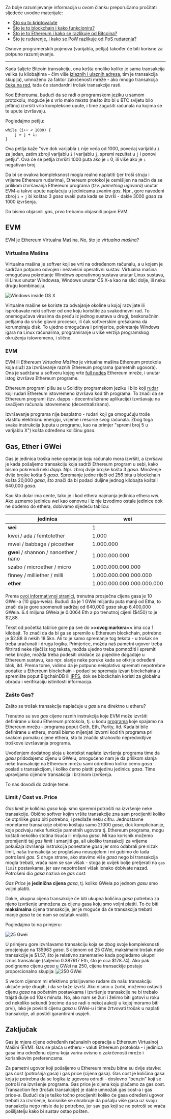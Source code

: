 Za bolje razumijevanje informacija u ovom članku preporučamo pročitati sljedeće uvodne materijale:

- [Što su to kriptovalute][cc]
- [Što je to blockchain i kako funkcionira?][bc]
- [Što je to Ethereum i kako se razlikuje od Bitcoina?][eth]
- [Što je rudarenje, i kako se PoW razlikuje od PoS rudarenja?][pow]

Osnove programerskih pojmova (varijabla, petlja) također će biti korisne za potpuno razumijevanje.

---

Kada šaljete Bitcoin transakciju, ona košta onoliko koliko je sama transakcija velika (u kilobajtima - čim više [izlaznih i ulaznih adresa][blockex], tim je transakcija skuplja), umnoženo za faktor zakrčenosti mreže - ako mnogo transakcija [čeka na red][pendingbtc], tada će standardni trošak transakcije rasti.

Kod Ethereuma, budući da se radi o programskom jeziku u samom protokolu, moguće je s vrlo malo _teksta_ (nešto što bi u BTC svijetu bilo jeftino) izvršiti vrlo kompleksne upute, i time zagušiti računala na kojima se te upute izvršavaju. 

Pogledajmo petlju:

```sol
while (i++ < 1000) {
    j = j + i;
}
```

Ova petlja kaže "sve dok varijabla `i` nije veća od 1000, povećaj varijablu `i` za jedan, zatim zbroji varijablu `i` i varijablu `j`, spremi rezultat u `j` i ponovi petlju". Ova će se petlja izvršiti 1000 puta ako je `i` 0, ili više ako je `i` negativan broj.

Da bi se ovakva kompleksnost mogla realno naplatiti (jer troši struju i vrijeme Ethereum rudarima), Ethereum protokol je osmišljen na način da se prilikom izvršavanja Ethereum programa (tzv. _pametnog ugovora_) unutar EVM-a takve upute naplaćuju u jedinicama zvanim _gas_. Npr., gore navedeni zbroj `i` + `j` bi koštao 3 _gasa_ svaki puta kada se izvrši - dakle 3000 _gasa_ za 1000 izvršenja.

Da bismo objasnili _gas_, prvo trebamo objasniti pojam EVM.

## EVM

EVM je Ethereum Virtualna Mašina. No, što je _virtualna mašina_?

### Virtualna Mašina

Virtualna mašina je softver koji se vrti na određenom računalu, a u kojem je sadržan potpuno odvojen i nezavisni operativni sustav. Virtualna mašina omogućava pokretanje Windows operativnog sustava unutar Linux sustava, ili Linux unutar Windowsa, Windows unutar OS X-a kao na slici dolje, ili neku drugu kombinaciju.

![Windows inside OS X](https://bitfalls.com/wp-content/uploads/2017/12/01.jpg)

Virtualne mašine se koriste za odvajanje okoline u kojoj razvijate ili isprobavate neki softver od one koju koristite za svakodnevni rad. To onemogućava virusima da pređu iz jednog sustava u drugi, beskonačnim petljama da sruše glavni procesor, ili čak softverskim grešakama da korumpiraju disk. To ujedno omogućava i primjerice, pokretanje Windows igara na Linux računalima, programiranje u više verzija programskog okruženja istovremeno, i slično.

### EVM

EVM ili _Ethereum Virtualna Mašina_ je virtualna mašina Ethereum protokola koja služi za izvršavanje raznih Ethereum programa (pametnih ugovora). Ona je sadržana u softveru kojeg vrte [full nodes][nodes] Ethereum mreže, i unutar istog izvršava Ethereum programe.

Ethereum programi pišu se u Solidity programskom jeziku i bilo koji [rudar][mining] koji rudari Ethereum istovremeno izvršava kod tih programa. To znači da se Ethereum programi (tzv. dapps - decentralizirane aplikacije) izvršavaju na svačijem računalu istovremeno (decentralizirano).

Izvršavanje programa nije besplatno - rudari koji ga omogućuju troše vlastitu električnu energiju, vrijeme i resurse svog računala. Zbog toga svaka instrukcija (uputa u programu, kao na primjer "spremi broj 5 u varijablu X") košta određenu količinu _gasa_.

## Gas, Ether i GWei

Gas je jedinica troška neke operacije koju računalo mora izvršiti, a izvršava je kada pošaljemo transakciju koja sadrži Ethereum program u sebi, kako bismo pokrenuli neki _dapp_. Npr. zbroj dvije brojke košta 3 _gasa_. Množenje dvije brojke košta 5 _gasa_. Spremanje jedne riječi od 256 bita u blockchain košta 20,000 _gasa_, što znači da bi podaci duljine jednog kilobajta koštali 640,000 _gasa_. 

Kao što dolar ima cente, tako je i kod ethera najmanja jedinica ethera _wei_. Ako uzmemo jedinicu _wei_ kao osnovnu i iz nje izvodimo ostale jedinice dok ne dođemo do ethera, dobivamo sljedeću tablicu:

|jedinica                             | wei |
|-------------------------------------| --- |
|**wei**                              | 1   |
|kwei / ada / femtotether             | 		1.000| 
|mwei / babbage / picoether           | 		1.000.000| 
|**gwei** / shannon / nanoether / nano| 	1.000.000.000| 
|szabo / microether / micro           | 		1.000.000.000.000| 
|finney / milliether / milli          | 		1.000.000.000.000.000| 
|**ether**                            | 		1.000.000.000.000.000.000| 

Prema [ovoj informativnoj stranici][ethgas], trenutna prosječna cijena gasa je 10 GWei-a (10 giga-weia). Budući da je 1 GWei miljardu puta manji od Etha, to znači da je gore spomenuti sadržaj od 640,000 _gasa_ skup 6,400,000 GWeia. 6.4 miljuna GWeia je 0.0064 Eth a po trenutnoj cijeni ($450) to je $2,88.

Tekst od početka tablice gore pa sve do **>>ovog markera<<** ima cca 1 kilobajt. To znači da da bi ga se spremilo u Ethereum blockchain, potrebno je $2.88 ili nekih 18.5kn. Ali to je samo spremanje tog teksta - u trošak se treba uračunati i druga logika. Primjerice, možda naš pametni ugovor treba filtrirati neke riječi iz tog teksta, možda ujedno treba pomnožiti i spremiti neke brojke, možda treba podesiti okidače za pojedine događaje u Ethereum sustavu, kao npr. slanje neke poruke kada se otkrije određeni blok, itd. Prema tome, vidimo da je potpuno neisplativo spremati nepotrebne podatke u Ethereum blockchain - podaci se spremaju izvan blockchaina u spremište poput BigchainDB ili [IPFS], dok se blockchain koristi za globalnu obradu i verifikaciju istinitosti informacija.

### Zašto Gas?

Zašto se trošak transakcije naplaćuje u _gas_ a ne direktno u etheru?

Trenutno su sve _gas_ cijene raznih instrukcija koje EVM može izvršiti definirane u kodu Ethereum protokola, tj. u kodu [programa][cli] koje spajamo na Ethereum mrežu - programa poput Geth, Eth, Parity, itd. Kada bi bile definirane u etheru, morali bismo mijenjati izvorni kod tih programa pri svakom pomaku cijene ethera, što bi značilo strahovito nepredvidljive troškove izvršavanja programa.

Uvođenjem dodatnog sloja u kontekst naplate izvršenja programa time da *gasu* pridodajemo cijenu u GWeiu, omogućeno nam je da prilikom slanja neke transakcije na Ethereum mrežu sami odredimo koliko ćemo _gasa_ poslati s transakcijom, i koliko ćemo platiti pojedinu jedinicu *gasa*. Time upravljamo cijenom transakcija i brzinom izvršenja.

To nas dovodi do zadnje teme.

### Limit / Cost vs. Price

_Gas limit_ je količina _gasa_ koju smo spremni potrošiti na izvršenje neke transakcije. Obično softver kojim vršite transakcije zna sam procijeniti koliko će otprilike _gasa_ biti potrebno, i predlaže neku cifru. Jednostavne monetarne transakcije obično koštaju samo 21000 _gasa_, dok kompliciranije, koje pozivaju neke funkcije pametnih ugovora tj. Ethereum programa, mogu koštati nekoliko stotina tisuća ili miljuna _gasa_. Mi kao korisnik možemo promijeniti taj _gas limit_ i smanjiti ga, ali ukoliko transakciji za vrijeme pokušaja izvršenja instrukcija ponestane _gasa_ jer smo odabrali pre nizak limit, naša transakcija se proglašava neuspjelom i mi gubimo do tada potrošeni _gas_. S druge strane, ako stavimo više _gasa_ nego bi transakcija mogla trebati, vraća nam se sav višak - stoga je uvijek bolje pretjerati na `gas limit` postavkama, jer sav nepotrošeni višak ionako dobivate nazad. Potrošeni dio _gasa_ naziva se _gas cost_.

_Gas Price_ je **jedinična cijena** _gasa_, tj. koliko GWeia po jednom _gasu_ smo voljni platiti.

Dakle, ukupna cijena transakcije će biti ukupna količina _gasa_ potrebna za njeno izvršenje umnožena za cijenu gasa koju smo voljni platiti. To će biti **maksimalna** cijena transakcije, jer je moguće da će transakcija trebati manje _gasa_ te će nam se ostatak vratiti.

Pogledajmo to na primjeru:

![25 Gwei](https://bitfalls.com/wp-content/uploads/2017/12/02.png)

U primjeru gore izvršavamo transakciju koja se zbog svoje kompleksnosti procjenjuje na 135963 *gasa*. S cijenom od 25 GWei, maksimalni trošak naše transakcije je $1.57, što je relativno zanemarivo kada pogledamo ukupni iznos transakcije (šaljemo 0.387617 Eth, što je cca $178.74). Ako pak podignemo cijenu _gasa_ u GWei na 250, cijena transackije postaje proporcionalno skuplja:
![250 GWei](https://bitfalls.com/wp-content/uploads/2017/12/03.png)

S većom cijenom mi efektivno prisiljavamo rudare da našu transakciju uključe prije drugih, i da se brže izvrši. Ako nismo u žurbi, možemo ostaviti cijenu _gasa_ na početnim postavkama i izvršenje transakcije ne bi trebalo trajati dulje od 10ak minuta. No, ako nam se žuri i želimo biti gotovi u roku od nekoliko sekundi (recimo da se radi o nekoj aukciji u kojoj moramo biti prvi), lako je povisiti cijenu _gasa_ u GWei-u i time žrtvovati trošak u naplati transakcije, ali postići garantirani uspjeh.

## Zaključak

Gas je mjera cijene određenih računalnih operacija u Ethereum Virtualnoj Mašini (EVM). Gas se plaća u etheru - valuti Ethereum protokola - i jedinica gasa ima određenu cijenu koja varira ovisno o zakrčenosti mreže i korisnikovim preferencama.

Za pametni ugovor koji pošaljemo u Ethereum mrežu bitne su dvije stavke: gas cost (potrošnja gasa) i gas price (cijena gasa). Gas cost je količina gasa koja je potrebna da se logika iz ugovora odradi - doslovno "benzin" koji se potroši na izvršenje programa. Gas price je cijena koju plaćamo za gas cost. Transaction fee (trošak transakcije) je dakle umnožak gas cost-a i gas price-a. Budući da je teško točno procijeniti koliko će gasa određeni ugovor trebati za izvršenje, korisnike se ohrabruje da pošalju više gasa uz svoju transakciju nego misle da je potrebno, jer sav gas koji se ne potroši se vraća pošiljatelju kako bi sustav ostao pošten.

[cc]: https://bitfalls.com/hr/2017/08/20/cryptocurrency/
[bc]: https://bitfalls.com/hr/2017/08/20/cryptocurrency/
[eth]: https://bitfalls.com/hr/2017/09/19/what-ethereum-compare-to-bitcoin/
[progeth1]: /
[pow]: https://bitfalls.com/hr/2017/10/23/whats-the-difference-between-proof-of-work-pow-proof-of-stake-pos-and-delegated-pos/
[mining]: https://bitfalls.com/hr/glossary/#mining
[ethgas]: https://ethgasstation.info/
[blockex]: https://bitfalls.com/hr/2017/10/03/read-bitcoin-blockchain-data-blockexplorer/
[pendingbtc]: https://blockchain.info/unconfirmed-transactions
[nodes]: https://bitfalls.com/hr/2017/11/26/whats-bitcoin-node-mining-vs-validation/
[ipfs]: https://bitfalls.com/hr/2017/10/29/ipfs-just-take-internet-back/
[cli]: https://www.ethereum.org/cli